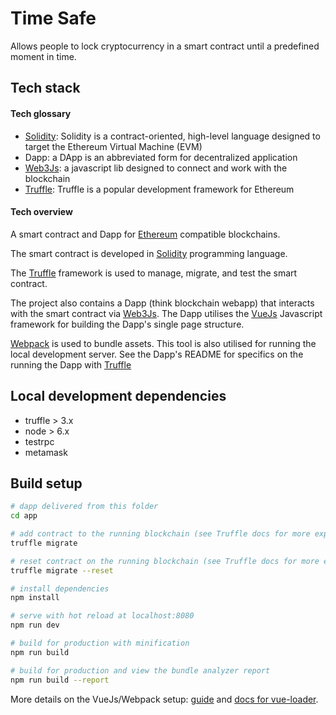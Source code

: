 # Time Safe

Allows people to lock cryptocurrency in a smart contract until a predefined moment in time.

## Tech stack

#### Tech glossary

* [Solidity](https://solidity.readthedocs.io/en/develop/): Solidity is a contract-oriented, high-level language designed to target the Ethereum Virtual Machine (EVM)
* Dapp: a DApp is an abbreviated form for decentralized application
* [Web3Js](https://github.com/ethereum/wiki/wiki/JavaScript-API): a javascript lib designed to connect and work with the blockchain
* [Truffle](http://truffleframework.com/): Truffle is a popular development framework for Ethereum

#### Tech overview

A smart contract and Dapp for [Ethereum](https://www.ethereum.org/) compatible blockchains.

The smart contract is developed in [Solidity](https://solidity.readthedocs.io/en/develop/) programming language.

The [Truffle](http://truffleframework.com/) framework is used to manage, migrate, and test the smart contract.

The project also contains a Dapp (think blockchain webapp) that interacts with the smart contract via [Web3Js](https://github.com/ethereum/wiki/wiki/JavaScript-API). The Dapp utilises the [VueJs](https://vuejs.org/) Javascript framework for building the Dapp's single page structure.

[Webpack](https://webpack.js.org/) is used to bundle assets. This tool is also utilised for running the local development server. See the Dapp's README for specifics on the running the Dapp with [Truffle](http://truffleframework.com/)

## Local development dependencies

* truffle > 3.x
* node > 6.x
* testrpc
* metamask

## Build setup

``` bash
# dapp delivered from this folder
cd app

# add contract to the running blockchain (see Truffle docs for more explanation)
truffle migrate

# reset contract on the running blockchain (see Truffle docs for more explanation)
truffle migrate --reset

# install dependencies
npm install

# serve with hot reload at localhost:8080
npm run dev

# build for production with minification
npm run build

# build for production and view the bundle analyzer report
npm run build --report
```

More details on the VueJs/Webpack setup: [guide](http://vuejs-templates.github.io/webpack/) and [docs for vue-loader](http://vuejs.github.io/vue-loader).
